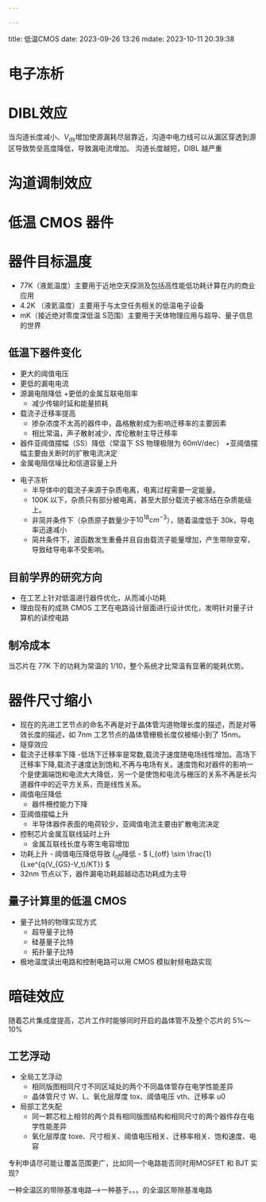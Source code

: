 ```yaml
---

---
```

title: 低温CMOS
date: 2023-09-26 13:26
mdate: 2023-10-11 20:39:38

# 电子冻析

# DIBL效应
当沟道长度减小、$V_{ds}$增加使源漏耗尽层靠近，沟道中电力线可以从漏区穿透到源区导致势垒高度降低，导致漏电流增加。
沟道长度越短，DIBL 越严重

# 沟道调制效应

# 低温 CMOS 器件
# 器件目标温度
+ 77K（液氮温度）主要用于近地空天探测及包括高性能低功耗计算在内的商业应用
+ 4.2K （液氦温度）主要用于与太空任务相关的低温电子设备
+ mK（接近绝对零度深低温 S范围）主要用于天体物理应用与超导、量子信息的世界
## 低温下器件变化
+ 更大的阈值电压
+ 更低的漏电电流
+ 源漏电阻降低
+更低的金属互联电阻率
    + 减少传输时延和能量损耗
+ 载流子迁移率提高
    + 掺杂浓度不太高的器件中，晶格散射成为影响迁移率的主要因素
    + 相比常温，声子散射减少，库伦散射主导迁移率
+ 器件亚阈值摆幅（SS）降低（常温下 SS 物理极限为 60mV/dec）
    +亚阈值摆幅主要由关断时的扩散电流决定
+ 金属电阻信噪比和信道容量上升
- 电子冻析
    - 半导体中的载流子来源于杂质电离，电离过程需要一定能量。
    - 100K 以下，杂质只有部分被电离，甚至大部分载流子被冻结在杂质能级上。
    - 非简并条件下（杂质原子数量少于$10^{18}cm^{-3}$），随着温度低于 30k，导电率迅速减小
    - 简并条件下，波函数发生重叠并且自由载流子能量增加，产生带隙变窄，导致硅导电率不受影响。
## 目前学界的研究方向
+ 在工艺上针对低温进行器件优化，从而减小功耗
+ 理由现有的成熟 CMOS 工艺在电路设计层面进行设计优化，发明针对量子计算机的读控电路
## 制冷成本
当芯片在 77K 下的功耗为常温的 1/10，整个系统才比常温有显著的能耗优势。

# 器件尺寸缩小
+ 现在的先进工艺节点的命名不再是对于晶体管沟道物理长度的描述，而是对等效长度的描述，如 7nm 工艺节点的晶体管栅极长度仅被缩小到了 15nm。
+ 隧穿效应
+ 载流子迁移率下降
    -低场下迁移率是常数,载流子速度随电场线性增加。高场下迁移率下降,载流子速度达到饱和,不再与电场有关。速度饱和对器件的影响一个是使漏端饱和电流大大降低，另一个是使饱和电流与栅压的关系不再是长沟道器件中的近平方关系，而是线性关系。
+ 阈值电压降低
    - 器件柵控能力下降
+ 亚阈值摆幅上升
    - 半导体器件表面的电荷较少，亚阈值电流主要由扩散电流决定
+ 控制芯片金属互联线延时上升
    - 金属互联线长度与寄生电容增加
+ 功耗上升
      - 阈值电压降低导致 $I_{off}$降低
      - $ I_{off}  \sim  \frac{1}{Lxe^{q(V_{GS}-V_t)/KT}} $
 + 32nm 节点以下，器件漏电功耗超越动态功耗成为主导
## 量子计算里的低温 CMOS
- 量子比特的物理实现方式
    - 超导量子比特
    - 硅基量子比特
    - 拓扑量子比特
- 极地温度读出电路和控制电路可以用 CMOS 模拟射频电路实现
    
# 暗硅效应
随着芯片集成度提高，芯片工作时能够同时开启的晶体管不及整个芯片的 5%～10%
## 工艺浮动
+ 全局工艺浮动
    - 相同版图相同尺寸不同区域处的两个不同晶体管存在电学性能差异
    - 晶体管尺寸 W、L、氧化层厚度 tox、阈值电压 vth、迁移率 u0
+ 局部工艺失配
     - 同一颗芯粒上相邻的两个具有相同版图结构和相同尺寸的两个器件存在电学性能差异
     - 氧化层厚度 toxe、尺寸相关、阈值电压相关、迁移率相关、饱和速度、电容

专利申请尽可能让覆盖范围更广，比如同一个电路能否同时用MOSFET 和 BJT 实现?

一种全温区的带隙基准电路-->一种基于。。。的全温区带隙基准电路

























